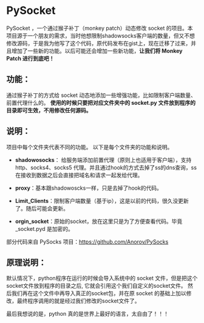 # PySocket

PySocket ，一个通过猴子补丁（monkey patch）动态修改 socket 的项目。本项目源于一个朋友的需求，当时他想限制shadowsocks客户端的数量，但又不想修改源码，于是我为他写了这个代码，原代码发布在gist上，现在迁移了过来，并且增加了一些新的功能。以后可能还会增加一些新功能，**让我们将 Monkey Patch 进行到底吧！**
## 功能：
通过猴子补丁的方式给 socket 动态地添加一些增强功能，比如限制客户端数量、前置代理什么的。
**使用的时候只要把对应文件夹中的 socket.py 文件放到程序的目录即可生效，不用修改任何源码。**

## 说明：

项目中每个文件夹代表不同的功能。
以下是每个文件夹的功能和说明。

* **shadowosocks**： 给服务端添加前置代理（原则上也适用于客户端），支持 http、socks4、socks5 代理。并且通过hook的方式去掉了ss的dns查询，ss在接收到数据之后会直接把域名和请求一起发给代理。
      
* **proxy**：基本跟shadowoscks一样，只是去掉了hook的代码。

* **Limit_Clients**：限制客户端数量（基于ip），这是以前的代码，很久没更新了。随后可能会更新。

* **orgin_socket**：原始的socket，放在这里只是为了方便查看代码。毕竟 _socket.pyd 是加密的。


部分代码来自 PySocks 项目：https://github.com/Anorov/PySocks


## 原理说明：

默认情况下，python程序在运行的时候会导入系统中的 socket 文件，但是把这个socket文件放到程序的目录之后, 它就会引用这个我们自定义的socket文件。 然后我们再在这个文件中再导入真正的socket包，并在原 socket 的基础上加以修改，最终程序调用的就是经过我们修改的socket文件了。

最后我想说的是，python 真的是世界上最好的语言，太自由了！！！
